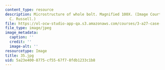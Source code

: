 ```yaml
---
content_type: resource
description: Microstructure of whole bolt. Magnified 100X. (Image Courtesy of Kenneth
  C. Russell.)
file: https://ol-ocw-studio-app-qa.s3.amazonaws.com/courses/3-a27-case-studies-in-forensic-metallurgy-fall-2007/5a23e4008775cf5567f78fdb1233c1b8_35.jpg
file_type: image/jpeg
image_metadata:
  caption: ''
  credit: ''
  image-alt: ''
resourcetype: Image
title: 35.jpg
uid: 5a23e400-8775-cf55-67f7-8fdb1233c1b8
---
```

